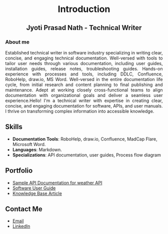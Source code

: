 <h1 align="center">Introduction</h1>

<h2 align="center">Jyoti Prasad Nath - Technical Writer</h2>

### About me

<p align="justify">
Established technical writer in software industry specializing in writing clear, concise, and engaging technical documentation. Well-versed with tools to tailor user needs through various documentation, including user guides, installation guides, release notes, troubleshooting guides. Hands-on experience with processes and tools, including DDLC, Confluence, RoboHelp, draw.io, MS Word. Well-versed in the entire documentation life cycle, from initial research and content planning to final publishing and maintenance. Adept at working closely cross-functional teams to align documentation with organizational goals and deliver a seamless user experience.Hello! I'm a technical writer with expertise in creating clear, concise, and engaging documentation for software, APIs, and user manuals. I thrive on transforming complex information into accessible knowledge.
</p>

## Skills
- **Documentation Tools**: RoboHelp, draw.io, Confluence, MadCap Flare, Microsoft Word.
- **Languages**: Markdown.
- **Specializations**: API documentation, user guides, Process flow diagram

## Portfolio
- [Sample API Documentation for weather API](https://github.com/jnath2882/Sample-API-Documentation.wiki.git)
- [Software User Guide](#)
- [Knowledge Base Article](#)

## Contact Me
- [Email](mailto:jnath2882@gmail.com)
- [LinkedIn](https://www.linkedin.com/in/jyoti-prasad-nath-5a233b232)
